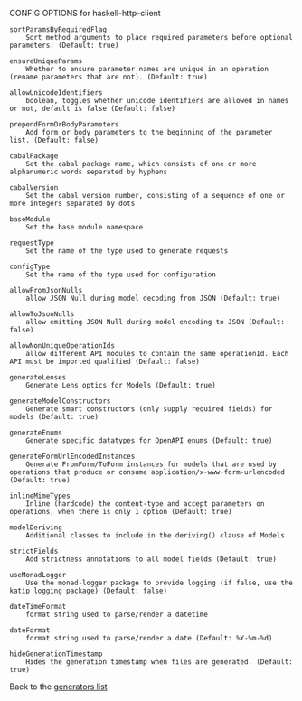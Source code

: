 CONFIG OPTIONS for haskell-http-client

    sortParamsByRequiredFlag
        Sort method arguments to place required parameters before optional parameters. (Default: true)

    ensureUniqueParams
        Whether to ensure parameter names are unique in an operation (rename parameters that are not). (Default: true)

    allowUnicodeIdentifiers
        boolean, toggles whether unicode identifiers are allowed in names or not, default is false (Default: false)

    prependFormOrBodyParameters
        Add form or body parameters to the beginning of the parameter list. (Default: false)

    cabalPackage
        Set the cabal package name, which consists of one or more alphanumeric words separated by hyphens

    cabalVersion
        Set the cabal version number, consisting of a sequence of one or more integers separated by dots

    baseModule
        Set the base module namespace

    requestType
        Set the name of the type used to generate requests

    configType
        Set the name of the type used for configuration

    allowFromJsonNulls
        allow JSON Null during model decoding from JSON (Default: true)

    allowToJsonNulls
        allow emitting JSON Null during model encoding to JSON (Default: false)

    allowNonUniqueOperationIds
        allow different API modules to contain the same operationId. Each API must be imported qualified (Default: false)

    generateLenses
        Generate Lens optics for Models (Default: true)

    generateModelConstructors
        Generate smart constructors (only supply required fields) for models (Default: true)

    generateEnums
        Generate specific datatypes for OpenAPI enums (Default: true)

    generateFormUrlEncodedInstances
        Generate FromForm/ToForm instances for models that are used by operations that produce or consume application/x-www-form-urlencoded (Default: true)

    inlineMimeTypes
        Inline (hardcode) the content-type and accept parameters on operations, when there is only 1 option (Default: true)

    modelDeriving
        Additional classes to include in the deriving() clause of Models

    strictFields
        Add strictness annotations to all model fields (Default: true)

    useMonadLogger
        Use the monad-logger package to provide logging (if false, use the katip logging package) (Default: false)

    dateTimeFormat
        format string used to parse/render a datetime

    dateFormat
        format string used to parse/render a date (Default: %Y-%m-%d)

    hideGenerationTimestamp
        Hides the generation timestamp when files are generated. (Default: true)

Back to the [generators list](README.md)
